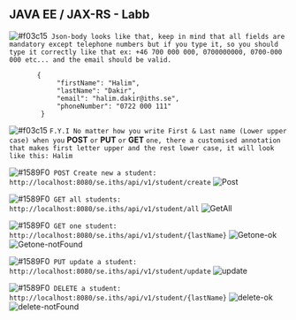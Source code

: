 ##  **JAVA EE / JAX-RS - Labb**

![#f03c15](https://via.placeholder.com/15/f03c15/000000?text=+)` Json-body looks like that, keep in mind that all fields are mandatory except telephone numbers but if you type it, so you should type it correctly like that ex: +46 700 000 000, 0700000000, 0700-000 000 etc... and the email should be valid.`
            
           {
                "firstName": "Halim",
                "lastName": "Dakir",
                "email": "halim.dakir@iths.se",
                "phoneNumber": "0722 000 111"
            }
          
![#f03c15](https://via.placeholder.com/15/f03c15/000000?text=+) `F.Y.I No matter how you write First & Last name (Lower upper case) when you` **POST** `or` **PUT** `or` **GET** `one, there a customised annotation that makes first letter upper and the rest lower case, it will look like this: Halim`


![#1589F0](https://via.placeholder.com/15/1589F0/000000?text=+)` POST Create new a student: http://localhost:8080/se.iths/api/v1/student/create`
![Post](https://user-images.githubusercontent.com/3110131/98452523-42fe6280-2150-11eb-9de8-7465554b865f.jpg)


![#1589F0](https://via.placeholder.com/15/1589F0/000000?text=+)` GET all students: http://localhost:8080/se.iths/api/v1/student/all`
![GetAll](https://user-images.githubusercontent.com/3110131/98452570-b3a57f00-2150-11eb-9e04-ff13d426b2c3.jpg)


![#1589F0](https://via.placeholder.com/15/1589F0/000000?text=+)` GET one student: http://localhost:8080/se.iths/api/v1/student/{lastName}`
![Getone-ok](https://user-images.githubusercontent.com/3110131/98452599-11d26200-2151-11eb-86f2-80682e489337.jpg)
![Getone-notFound](https://user-images.githubusercontent.com/3110131/98452772-8a85ee00-2152-11eb-96f3-bc57e377eb17.jpg)


![#1589F0](https://via.placeholder.com/15/1589F0/000000?text=+)` PUT update a student: http://localhost:8080/se.iths/api/v1/student/update`
![update](https://user-images.githubusercontent.com/3110131/98452622-62e25600-2151-11eb-848a-ec4dfda7c3a8.jpg)


![#1589F0](https://via.placeholder.com/15/1589F0/000000?text=+)` DELETE a student: http://localhost:8080/se.iths/api/v1/student/{lastName}`
![delete-ok](https://user-images.githubusercontent.com/3110131/98452671-ca000a80-2151-11eb-8bec-ebaadf5d5f79.jpg)
![delete-notFound](https://user-images.githubusercontent.com/3110131/98452676-cec4be80-2151-11eb-9bff-1b9f4a9070ea.jpg)
